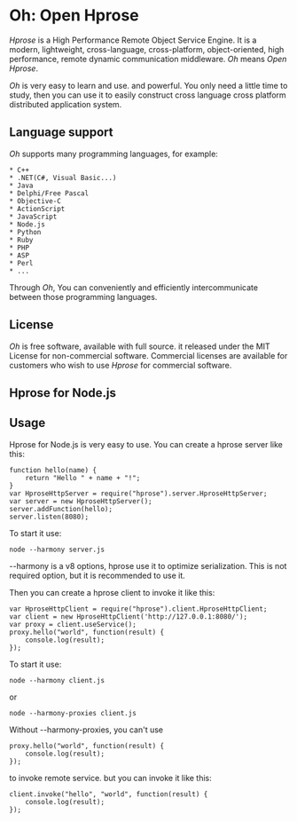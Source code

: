 Oh: Open Hprose
===============

*Hprose* is a High Performance Remote Object Service Engine. It is a modern,
lightweight, cross-language, cross-platform, object-oriented, high performance,
remote dynamic communication middleware. *Oh* means *Open Hprose*.

*Oh* is very easy to learn and use. and powerful. You only need a little time to
study, then you can use it to easily construct cross language cross platform
distributed application system.

Language support
----------------

*Oh* supports many programming languages, for example:

    * C++
    * .NET(C#, Visual Basic...)
    * Java
    * Delphi/Free Pascal
    * Objective-C
    * ActionScript
    * JavaScript
    * Node.js
    * Python
    * Ruby
    * PHP
    * ASP
    * Perl
    * ...

Through *Oh*, You can conveniently and efficiently intercommunicate between those
programming languages.

License
-------

*Oh* is free software, available with full source. it released under the MIT
License for non-commercial software. Commercial licenses are available for 
customers who wish to use *Hprose* for commercial software.

Hprose for Node.js
------------------

## Usage

Hprose for Node.js is very easy to use. You can create a hprose server like this:

    function hello(name) {
        return "Hello " + name + "!";
    }
    var HproseHttpServer = require("hprose").server.HproseHttpServer;
    var server = new HproseHttpServer();
    server.addFunction(hello);
    server.listen(8080);

To start it use:

    node --harmony server.js

--harmony is a v8 options, hprose use it to optimize serialization.
This is not required option, but it is recommended to use it.

Then you can create a hprose client to invoke it like this:

    var HproseHttpClient = require("hprose").client.HproseHttpClient;
    var client = new HproseHttpClient('http://127.0.0.1:8080/');
    var proxy = client.useService();
    proxy.hello("world", function(result) {
        console.log(result);
    });

To start it use:

    node --harmony client.js
    
or

    node --harmony-proxies client.js

Without --harmony-proxies, you can't use

    proxy.hello("world", function(result) {
        console.log(result);
    });

to invoke remote service. but you can invoke it like this:

    client.invoke("hello", "world", function(result) {
        console.log(result);
    });
